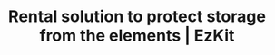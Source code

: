 ---
title: "Rental solution to protect storage from the elements | EzKit"
description: >-
  Temporary fabric buildings that equipment rental centers can rent out to their customers. Discover this product.
image: 
menuid: home
draft: false
notloaded: 
  need: false
  image: 
section1:
  subtitle: A smart rental solution to protect storage from the elements
  title1: TEMPORARY FABRIC BUILDINGS THAT EQUIPMENT RENTAL CENTERS 
  title2: CAN RENT OUT TO THEIR CUSTOMERS
  image: /images/ezkit-megadome-rental-banner.jpg
section2:
  title: WHY THE EZKIT<sup>TM</sup> IS PERFECT FOR YOUR CUSTOMERS 
  description: >-
    EzKit<sup>TM</sup> is a temporary fabric building that equipment rental centers can purchase and rent out to their customers to answer their short-term storage needs. Designed to protect storage from the elements, it is durable enough to rent out many times without damage.
  icons1:
    - title: Modular design
      description: >-
        You can purchase the structures and options separately, mixing and matching them to rent customized products to your customers. 
      icon: icomoon-design-flexible
      link:
        text: Learn more
        anchor: design
    - title: Adapted to multiple sectors
      description: >-
        EzKit<sup>TM</sup> meets the various needs of the industrial, municipal and agricultural sectors.
      icon: fas fa-check-square
      link:
        text: Learn more
        anchor: common-uses
  icons2:
    - title: Easy to rent
      description: >-
        Designed to solve the challenges faced by equipment rental centers and to meet the needs of their customers. 
      icon: fas fa-key
      link:
        text: Learn more
        anchor: features
    - title: Expert Support
      description: >-
        Our experts are there to provide guidance and assistance every step of the way.
      icon: icomoon-soutien-continu
      link:
        text: Learn more
        anchor: support
section3:
  title: Modular design
  subtitle: Rent the perfect customized building to your customers
  description: >-
    EzKit<sup>TM</sup> is designed to be flexible. You can choose from different structure lengths and options, then mix and match them as needed to offer your clients a product that is customized to them. EzKit<sup>TM</sup> is engineered to meet the unique and needs of your customers, while ensuring you always have products in stock to rent out.
  box1:
    title: Need more information?
    description: >-
      Our experts will be happy to answer any questions you may have and to discuss your project.
    link:
      text: Get in touch
      anchor:
  box2:
    title: Choose your structure
    description: >-
      The steel structure is both durable and versatile. The width is set at 30’ and you can choose from three length options: 35’, 45’ or 65’. The standard model comes with two open ends and is covered by a membrane to let natural light in, providing a bright space for your clients. 
    image: /images/ezkit-modular-design.jpg
section4:
  image: /images/ezkit-add-options.jpg
  title: Add options
  description: >-
    Choose from different options to create the right temporary structure. Each option is sold separately and can be added to any structure. The modular design of the EzKit<sup>TM</sup> allows you to configure each structure so you can rent it out with the specific options your clients need. 
  tabs:
    - title: Branded
      description: Personalize your temporary building by adding your company logo on the fabric.
    - title: One closed end
      description: Provides additional weather protection without completely closing the ends.
    - title: Two closed ends with a door
      description: The two closed ends allow for maximum protection against the weather, while the fabric door allows for quick and easy access. 
    - title: Natural ventilation
      description: The ventilation system offers optimal air circulation inside the building.
section5:
  title: Common uses by sector 
  description: >-
    The EzKit<sup>TM</sup> is a temporary building designed to meet your clients’ storage needs across all business sectors. 
  icons:
    - title: Agricultural
      description: >-
        **Protect bulk goods or agricultural equipment** <br>
        Common uses: hay shelter, small machinery storage and more.
      icon: ion-ios-nutrition
    - title: Industrial
      description: >-
        **Use on mining or forestry sites to store machinery and materials during construction projects** <br>
        Common uses: equipment and bulk storage, recycling, composting and more.
      icon: fas fa-industry
    - title: Municipal
      description: >-
        **Perfectly adapted for public spaces and events, crisis management, ports or sports activities** <br>
        Common uses: equipment and bulk storage, road signs, machinery, emergency shelters and more.
      icon: fas fa-city
section6:
  image: /images/ezkit-easy-to-rent.jpg
  title: Easy to rent
  description: >-
    EzKit<sup>TM</sup> is a temporary building designed to solve the challenges faced by equipment rental centers and to meet their clients’ needs.
  points:
    - text: Quick and easy to install and dismantle, requiring minimal equipment and labour
    - text: Durable enough to rent out many times without damage
    - text: Order and receive replacement parts quickly
    - text: Comes in a kit to help with handling and inventory management 
section7:
  title: Learn more about this new product, which you can rent out easily to your clients.
  link:
    text: Contact Us
section8:
  title: Product specifications
  points:
    - text: Can be built on most sites or surfaces
    - text: Steel structure
    - text: Covering that allows light penetration
    - text: Three lengths available (35’, 45’ and 65’)
  ctatitle: Get the EzKit<sup>TM</sup> guide and keep all the information you need at your fingertips
section9: 
  title: Expert support
  icons:
    - title: Personalized support
      description: >-
        Our specialists are with you every step of the way, offering expert advice to ensure projects are delivered on time and on budget, with products and services that reflect the highest standards of quality.
      icon: icomoon-soutien-continu
    - title: After-sales service
      description: >-
        Should you have any questions or encounter any issues, our team of experts will be there to support you and find a solution. 
      icon: icomoon-service-apres-vente
    - title: Parts and accessories
      description: >-
        Contact our head office anytime to order top-quality parts and accessories. You can count on fast delivery to ensure you always have the components you need in stock to rent out your products. 
      icon: icomoon-pieces-accessoires
section10:
  title: Book an appointment
  description: >-
    Our team will be at the ARA Rental Show in Anaheim from February 18 to 20, 2019. Stop by and see them to ask any questions you may have and to discuss your project. Our experts will also be happy to come to your office if you prefer. Just fill out the form below and we’ll get back to you as soon as we can.
section11:
  title: Contact Us
  description: >-
    Got questions? Looking to book an appointment? Reach out to our team of experts and we’ll get back to you as soon as possible.
---